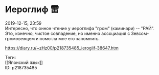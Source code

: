 Иероглиф 雷
===========

   
 2019-12-15, 23:59   
  Интересно, что онное чтение у иероглифа "гром" (каминари) -- "РАЙ". Это, конечно, чистое совпадение, но именно ассоциация с Зевсом-громовежцем и помогла мне его запомнить.   
    
 <https://diary.ru/~zHz00/p218735485_ieroglif-38647.htm>   
   
 Теги:   
 [[Японский язык]]   
 ID: p218735485